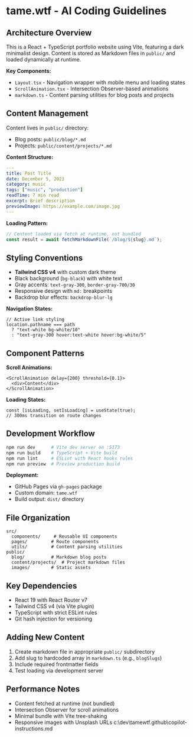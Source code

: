 # tame.wtf - AI Coding Guidelines

## Architecture Overview
This is a React + TypeScript portfolio website using Vite, featuring a dark minimalist design. Content is stored as Markdown files in `public/` and loaded dynamically at runtime.

**Key Components:**
- `Layout.tsx` - Navigation wrapper with mobile menu and loading states
- `ScrollAnimation.tsx` - Intersection Observer-based animations
- `markdown.ts` - Content parsing utilities for blog posts and projects

## Content Management
Content lives in `public/` directory:
- Blog posts: `public/blog/*.md`
- Projects: `public/content/projects/*.md`

**Content Structure:**
```yaml
---
title: Post Title
date: December 5, 2023
category: music
tags: ["music", "production"]
readTime: 7 min read
excerpt: Brief description
previewImage: https://example.com/image.jpg
---
```

**Loading Pattern:**
```typescript
// Content loaded via fetch at runtime, not bundled
const result = await fetchMarkdownFile(`/blog/${slug}.md`);
```

## Styling Conventions
- **Tailwind CSS v4** with custom dark theme
- Black background (`bg-black`) with white text
- Gray accents: `text-gray-300`, `border-gray-700/30`
- Responsive design with `md:` breakpoints
- Backdrop blur effects: `backdrop-blur-lg`

**Navigation States:**
```tsx
// Active link styling
location.pathname === path
  ? "text-white bg-white/10"
  : "text-gray-300 hover:text-white hover:bg-white/5"
```

## Component Patterns
**Scroll Animations:**
```tsx
<ScrollAnimation delay={200} threshold={0.1}>
  <div>Content</div>
</ScrollAnimation>
```

**Loading States:**
```tsx
const [isLoading, setIsLoading] = useState(true);
// 300ms transition on route changes
```

## Development Workflow
```bash
npm run dev      # Vite dev server on :5173
npm run build    # TypeScript + Vite build
npm run lint     # ESLint with React hooks rules
npm run preview  # Preview production build
```

**Deployment:**
- GitHub Pages via `gh-pages` package
- Custom domain: `tame.wtf`
- Build output: `dist/` directory

## File Organization
```
src/
  components/     # Reusable UI components
  pages/         # Route components
  utils/         # Content parsing utilities
public/
  blog/          # Markdown blog posts
  content/projects/  # Project markdown files
  images/        # Static assets
```

## Key Dependencies
- React 19 with React Router v7
- Tailwind CSS v4 (via Vite plugin)
- TypeScript with strict ESLint rules
- Git hash injection for versioning

## Adding New Content
1. Create markdown file in appropriate `public/` subdirectory
2. Add slug to hardcoded array in `markdown.ts` (e.g., `blogSlugs`)
3. Include required frontmatter fields
4. Test loading via development server

## Performance Notes
- Content fetched at runtime (not bundled)
- Intersection Observer for scroll animations
- Minimal bundle with Vite tree-shaking
- Responsive images with Unsplash URLs</content>
<parameter name="filePath">c:\dev\tamewtf\.github\copilot-instructions.md